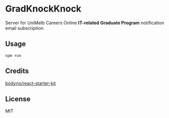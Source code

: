 # GradKnockKnock
Server for UniMelb Careers Online __IT-related Graduate Program__ notification email subscription.

## Usage
```
npm run
```

## Credits
[bodyno/react-starter-kit](https://github.com/bodyno/react-starter-kit)

## License
MIT